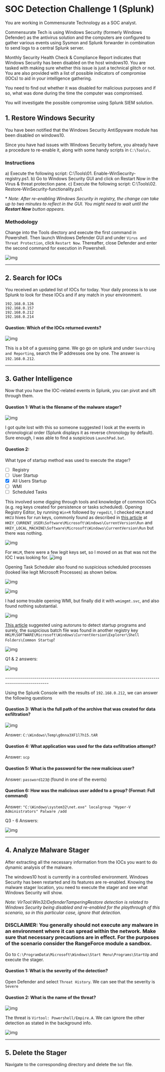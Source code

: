 # SOC Detection Challenge 1 (Splunk)

You are working in Commensurate Technology as a SOC analyst.

Commensurate Tech is using Windows Security (formerly Windows Defender) as the antivirus solution and the computers are configured to gather various events using Sysmon and Splunk forwarder in combination to send logs to a central Splunk server.

Monthly Security Health Check & Compliance Report indicates that Windows Security has been disabled on the host windows10.
You are tasked with making sure whether this issue is just a technical glitch or not. You are also provided with a list of possible indicators of compromise (IOCs) to aid in your intelligence gathering.

You need to find out whether it was disabled for malicious purposes and if so, what was done during the time the computer was compromised.

You will investigate the possible compromise using Splunk SIEM solution.


## 1. Restore Windows Security
You have been notified that the Windows Security AntiSpyware module has been disabled on windows10.

Since you have had issues with Windows Security before, you already have a procedure to re-enable it, along with some handy scripts in `C:\Tools\`.

### Instructions

a) Execute the following script: C:\Tools\01. Enable-WinSecurity-registry.ps1.
b) Go to Windows Security GUI and click on Restart Now in the Virus & threat protection pane.
c) Execute the following script: C:\Tools\02. Restore-WinSecurity-functionality.ps1.

\* *Note: After re-enabling Windows Security in registry, the change can take up to two minutes to reflect in the GUI. You might need to wait until the **Restart Now** button appears.*

### Methodology

Change into the Tools diectory and execute the first command in Powershell. Then launch Windows Defender GUI and under `Virus and Threat Protection`, click `Restart Now`. Thereafter, close Defender and enter the second command for execution in Powershell.

![img](https://github.com/RyanNgCT/RangeForce-SOC-Chall/blob/main/Splunk/images%20for%20splunk/Screenshot%202021-05-21%20at%209.33.25%20AM.png)

---

## 2. Search for IOCs
You received an updated list of IOCs for today. Your daily process is to use Splunk to look for these IOCs and if any match in your environment.

```
192.168.0.126
192.168.0.157
192.168.0.212
192.168.0.214
```

#### Question: 	Which of the IOCs returned events?

![img](https://github.com/RyanNgCT/RangeForce-SOC-Chall/blob/main/Splunk/images%20for%20splunk/Screenshot%202021-05-19%20at%2010.34.43%20AM.png)

This is a bit of a guessing game. We go go on splunk and under `Searching and Reporting`, search the IP addresses one by one. The answer is `192.168.0.212`.

---

## 3. Gather Intelligence

Now that you have the IOC-related events in Splunk, you can pivot and sift through them.

#### Question 1: What is the filename of the malware stager?

![img](https://github.com/RyanNgCT/RangeForce-SOC-Chall/blob/main/Splunk/images%20for%20splunk/Screenshot%202021-05-21%20at%209.40.48%20AM.png)

I got quite lost with this so someone suggested I look at the events in chronological order (Splunk displays it as reverse chronology by default). Sure enough, I was able to find a suspicious `LaunchPad.bat`.

#### Question 2:	
What type of startup method was used to execute the stager?

 - [ ] Registry
 - [ ] User Startup
 - [x] All Users Startup
 - [ ] WMI
 - [ ] Scheduled Tasks

This involved some digging through tools and knowledge of common IOCs (e.g. reg keys created for persistence or tasks scheduled). Opening Registry Editor, by running `Win+R` followed by `regedit`, I checked `HKLM` and `HKCU` hives for run keys, commonly found as described in [this article](
https://pentestlab.blog/2019/10/01/persistence-registry-run-keys/) at `HKEY_CURRENT_USER\Software\Microsoft\Windows\CurrentVersion\Run` and `HKEY_LOCAL_MACHINE\Software\Microsoft\Windows\CurrentVersion\Run` but there was nothing.

![img](https://github.com/RyanNgCT/RangeForce-SOC-Chall/blob/main/Splunk/images%20for%20splunk/Screenshot%202021-05-21%20at%209.50.29%20AM.png)

For `HKLM`, there were a few legit keys set, so I moved on as that was not the IOC I was looking for.
![img](https://github.com/RyanNgCT/RangeForce-SOC-Chall/blob/main/Splunk/images%20for%20splunk/Screenshot%202021-05-21%20at%209.51.17%20AM.png)

Opening Task Scheduler also found no suspicious scheduled processes (looked like legit Microsoft Processes) as shown below.

![img](https://github.com/RyanNgCT/RangeForce-SOC-Chall/blob/main/Splunk/images%20for%20splunk/Screenshot%202021-05-21%20at%209.57.52%20AM.png)

![img](https://github.com/RyanNgCT/RangeForce-SOC-Chall/blob/main/Splunk/images%20for%20splunk/Screenshot%202021-05-23%20at%201.56.10%20PM.png)

I had some trouble opening WMI, but finally did it with `wmimgmt.svc`, and also found nothing substantial.

![img](https://github.com/RyanNgCT/RangeForce-SOC-Chall/blob/main/Splunk/images%20for%20splunk/Screenshot%202021-05-21%20at%209.55.11%20AM.png)

[This article](https://superuser.com/questions/1010345/how-to-find-all-startup-programs-on-windows-10) suggested using autoruns to detect startup programs and surely, the suspicious batch file was found in another registry key `HKLM\SOFTWARE\Microsoft\Windows\CurrentVersion\Explorer\Shell Folders\Common Startup`!

![img](https://github.com/RyanNgCT/RangeForce-SOC-Chall/blob/main/Splunk/images%20for%20splunk/Screenshot%202021-05-23%20at%201.59.13%20PM.png)

Q1 & 2 answers:

![img](https://github.com/RyanNgCT/RangeForce-SOC-Chall/blob/main/Splunk/images%20for%20splunk/Screenshot%202021-05-21%20at%209.57.08%20AM.png)

\----------------------------------------------------------------------------------------------------

Using the Splunk Console with the results of `192.168.0.212`, we can answer the following questions

#### Question 3: What is the full path of the archive that was created for data exfiltration?

![img](https://github.com/RyanNgCT/RangeForce-SOC-Chall/blob/main/Splunk/images%20for%20splunk/Screenshot%202021-05-19%20at%2010.47.37%20AM.png)

Answer: `C:\Windows\Temp\g0nna3XF1l7h15.tAR`

#### Question 4: What application was used for the data exfiltration attempt?

Answer: `scp`


#### Question 5: What is the password for the new malicious user?

Answer: `password123@` (found in one of the events)


#### Question 6: How was the malicious user added to a group? (Format: Full command)

Answer: `"C:\Windows\system32\net.exe" localgroup "Hyper-V Administrators" Palware /add`

Q3 - 6 Answers:

![img](https://github.com/RyanNgCT/RangeForce-SOC-Chall/blob/main/Splunk/images%20for%20splunk/Screenshot%202021-05-19%20at%2011.13.07%20AM.png)

---

## 4. Analyze Malware Stager
After extracting all the necessary information from the IOCs you want to do dynamic analysis of the malware.

The windows10 host is currently in a controlled environment. Windows Security has been restarted and its features are re-enabled. Knowing the malware stager location, you need to execute the stager and see what Windows Security will show.

_Note: VirTool:Win32/DefenderTamperingRestore detection is related to Windows Security being disabled and re-enabled for the playthrough of this scenario, so in this particular case, ignore that detection._

### DISCLAIMER: You generally should not execute any malware in an environment where it can spread within the network. Make sure that necessary precautions are in effect. For the purposes of the scenario consider the RangeForce module a sandbox.

Go to `C:\ProgramData\Microsoft\Windows\Start Menu\Programs\StartUp` and execute the stager.

#### Question 1: What is the severity of the detection?

Open Defender and select `Threat History`. We can see that the severity is `Severe`

#### Question 2: What is the name of the threat?

![img](https://github.com/RyanNgCT/RangeForce-SOC-Chall/blob/main/Splunk/images%20for%20splunk/Screenshot%202021-05-21%20at%2010.02.51%20AM.png)

The threat is `Virtool: Powershell/Empire.A`. We can ignore the other detection as stated in the background info.

![img](https://github.com/RyanNgCT/RangeForce-SOC-Chall/blob/main/Splunk/images%20for%20splunk/Screenshot%202021-05-21%20at%2010.03.21%20AM.png)

---

## 5. Delete the Stager

Navigate to the corresponding directory and delete the `bat` file.
